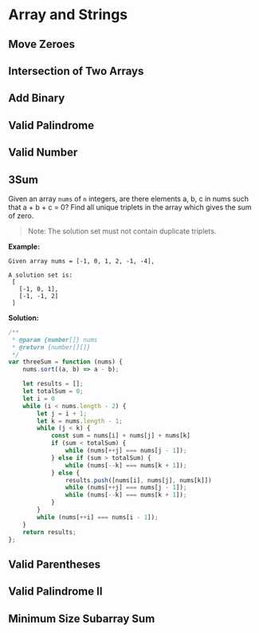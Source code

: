 

# Array and Strings




## Move Zeroes

## Intersection of Two Arrays

## Add Binary

## Valid Palindrome

## Valid Number


## 3Sum
Given an array `nums` of `n` integers, are there elements a, b, c in nums such that a + b + c = 0? 
Find all unique triplets in the array which gives the sum of zero.

> Note: The solution set must not contain duplicate triplets.

**Example:**

```
Given array nums = [-1, 0, 1, 2, -1, -4],

A solution set is:
 [
   [-1, 0, 1],
   [-1, -1, 2]
 ]
```

**Solution:**

<!-- js-console-->
```js
/**
 * @param {number[]} nums
 * @return {number[][]}
 */
var threeSum = function (nums) {
    nums.sort((a, b) => a - b);

    let results = [];
    let totalSum = 0;
    let i = 0
    while (i < nums.length - 2) {
        let j = i + 1;
        let k = nums.length - 1;
        while (j < k) {
            const sum = nums[i] + nums[j] + nums[k]
            if (sum < totalSum) {
                while (nums[++j] === nums[j - 1]);
            } else if (sum > totalSum) {
                while (nums[--k] === nums[k + 1]);
            } else {
                results.push([nums[i], nums[j], nums[k]])
                while (nums[++j] === nums[j - 1]);
                while (nums[--k] === nums[k + 1]);
            }
        }
        while (nums[++i] === nums[i - 1]);
    }
    return results;
};
```


## Valid Parentheses

## Valid Palindrome II

## Minimum Size Subarray Sum